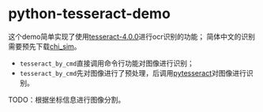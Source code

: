# python-tesseract-demo

这个demo简单实现了使用[tesseract-4.0.0](https://github.com/tesseract-ocr/tesseract/wiki)进行ocr识别的功能；
简体中文的识别需要预先下载[chi_sim](https://github.com/tesseract-ocr/tesseract/wiki/Data-Files)。
  
* ```tesseract_by_cmd```直接调用命令行功能对图像进行识别；
* ```tesseract_by_cmd```先对图像进行了预处理，后调用[pytesseract](https://pypi.org/project/pytesseract/)对图像进行识别。

TODO：根据坐标信息进行图像分割。